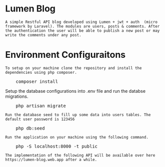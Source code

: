 # Lumen Blog
    A simple Restful API blog developed using Lumen + jwt + auth  (micro framework by Laravel). The modules are users, posts & comments. After the authentication the user will be able to publish a new post or may write the comments under any post.

# Environment Configuraitons
    To setup on your machine clone the repository and install the dependencies using php composer.
<pre>
    composer install
</pre>
 Setup the database configurations into .env file and run the databse migrations.
<pre>
    php artisan migrate
</pre>
    Run the database seed to fill up some data into users tables. The default user password is 123456
<pre>
    php db:seed
</pre>
    Run the application on your machine using the following command.
<pre>
    php -S localhost:8000 -t public
</pre>
    The implementation of the following API will be available over here https://lumen-blog.web.app after a while.

    

